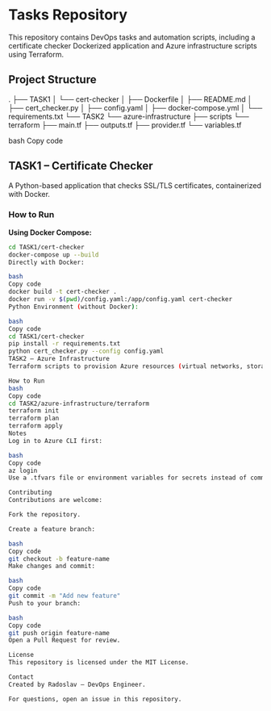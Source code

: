 # Tasks Repository

This repository contains DevOps tasks and automation scripts, including a certificate checker Dockerized application and Azure infrastructure scripts using Terraform.

## Project Structure

.
├── TASK1
│ └── cert-checker
│ ├── Dockerfile
│ ├── README.md
│ ├── cert_checker.py
│ ├── config.yaml
│ ├── docker-compose.yml
│ └── requirements.txt
└── TASK2
└── azure-infrastructure
├── scripts
└── terraform
├── main.tf
├── outputs.tf
├── provider.tf
└── variables.tf

bash
Copy code

## TASK1 – Certificate Checker

A Python-based application that checks SSL/TLS certificates, containerized with Docker.

### How to Run

**Using Docker Compose:**

```bash
cd TASK1/cert-checker
docker-compose up --build
Directly with Docker:

bash
Copy code
docker build -t cert-checker .
docker run -v $(pwd)/config.yaml:/app/config.yaml cert-checker
Python Environment (without Docker):

bash
Copy code
cd TASK1/cert-checker
pip install -r requirements.txt
python cert_checker.py --config config.yaml
TASK2 – Azure Infrastructure
Terraform scripts to provision Azure resources (virtual networks, storage, compute, etc.).

How to Run
bash
Copy code
cd TASK2/azure-infrastructure/terraform
terraform init
terraform plan
terraform apply
Notes
Log in to Azure CLI first:

bash
Copy code
az login
Use a .tfvars file or environment variables for secrets instead of committing them to Git.

Contributing
Contributions are welcome:

Fork the repository.

Create a feature branch:

bash
Copy code
git checkout -b feature-name
Make changes and commit:

bash
Copy code
git commit -m "Add new feature"
Push to your branch:

bash
Copy code
git push origin feature-name
Open a Pull Request for review.

License
This repository is licensed under the MIT License.

Contact
Created by Radoslav – DevOps Engineer.

For questions, open an issue in this repository.
